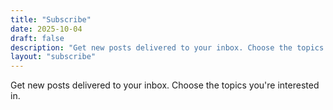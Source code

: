 ```yaml
---
title: "Subscribe"
date: 2025-10-04
draft: false
description: "Get new posts delivered to your inbox. Choose the topics you're interested in."
layout: "subscribe"
---
```


Get new posts delivered to your inbox. Choose the topics you're interested in.